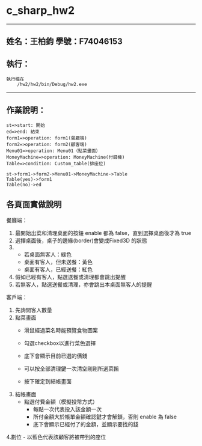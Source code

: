# c_sharp_hw2
---
姓名：王柏鈞
學號：F74046153
---
## 執行：
	執行檔在
		/hw2/hw2/bin/Debug/hw2.exe
---
## 作業說明：
```flow
st=>start: 開始
ed=>end: 結束
form1=>operation: form1(餐廳端)
form2=>operation: form2(顧客端)
Menu01=>operation: Menu01（點菜畫面）
MoneyMachine=>operation: MoneyMachine(付錢機)
Table=>condition: Custom_table(排座位)

st->form1->form2->Menu01->MoneyMachine->Table
Table(yes)->form1
Table(no)->ed
```
## 各頁面實做說明
餐廳端：
1. 最開始出菜和清理桌面的按鈕 enable 都為 false，直到選擇桌面後才為 true
2. 選擇桌面後，桌子的邊緣(border)會變成Fixed3D 的狀態
3. - 若桌面無客人：綠色
   -   桌面有客人，但未送餐：黃色
   -   桌面有客人，已經送餐：紅色
4. 假如已經有客人，點選送餐或清理都會跳出提醒
5. 若無客人，點選送餐或清理，亦會跳出本桌面無客人的提醒

客戶端：
1. 先詢問客人數量
2. 點菜畫面
	- 滑鼠經過菜名時能預覽食物圖案
	- 勾選checkbox以進行菜色選擇
	- 底下會顯示目前已選的價錢

	- 可以按全部清理鍵一次清空剛剛所選菜餚
	- 按下確定到結帳畫面
3. 結帳畫面
	- 點選付費金額（模擬投幣方式）
		- 每點一次代表投入該金額一次
		- 所付金額大於帳單金額確認鍵才會解鎖，否則 enable 為 false
		- 底下會顯示已經付了的金額，並顯示要找的錢

4.劃位
	- 以藍色代表該顧客將被帶到的座位
